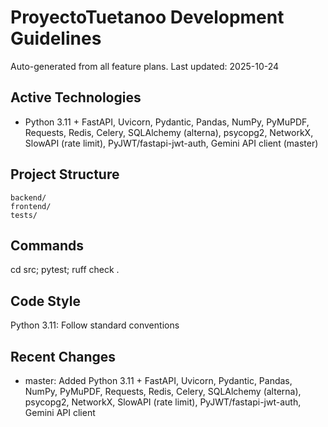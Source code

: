 ﻿# ProyectoTuetanoo Development Guidelines

Auto-generated from all feature plans. Last updated: 2025-10-24

## Active Technologies

- Python 3.11 + FastAPI, Uvicorn, Pydantic, Pandas, NumPy, PyMuPDF, Requests, Redis, Celery, SQLAlchemy (alterna), psycopg2, NetworkX, SlowAPI (rate limit), PyJWT/fastapi-jwt-auth, Gemini API client (master)

## Project Structure

```text
backend/
frontend/
tests/
```

## Commands

cd src; pytest; ruff check .

## Code Style

Python 3.11: Follow standard conventions

## Recent Changes

- master: Added Python 3.11 + FastAPI, Uvicorn, Pydantic, Pandas, NumPy, PyMuPDF, Requests, Redis, Celery, SQLAlchemy (alterna), psycopg2, NetworkX, SlowAPI (rate limit), PyJWT/fastapi-jwt-auth, Gemini API client

<!-- MANUAL ADDITIONS START -->
<!-- MANUAL ADDITIONS END -->

